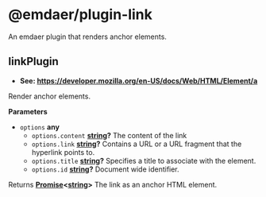 <!--
  This file was generated by emdaer

  Its template can be found at .emdaer/README.emdaer.md
-->

# @emdaer/plugin-link

An emdaer plugin that renders anchor elements.

<!-- Generated by documentation.js. Update this documentation by updating the source code. -->

## linkPlugin

-   **See: <https://developer.mozilla.org/en-US/docs/Web/HTML/Element/a>**

Render anchor elements.

**Parameters**

-   `options` **any** 
    -   `options.content` **[string](https://developer.mozilla.org/en-US/docs/Web/JavaScript/Reference/Global_Objects/String)?** The content of the link
    -   `options.link` **[string](https://developer.mozilla.org/en-US/docs/Web/JavaScript/Reference/Global_Objects/String)?** Contains a URL or a URL fragment that the hyperlink points to.
    -   `options.title` **[string](https://developer.mozilla.org/en-US/docs/Web/JavaScript/Reference/Global_Objects/String)?** Specifies a title to associate with the element.
    -   `options.id` **[string](https://developer.mozilla.org/en-US/docs/Web/JavaScript/Reference/Global_Objects/String)?** Document wide identifier.

Returns **[Promise](https://developer.mozilla.org/en-US/docs/Web/JavaScript/Reference/Global_Objects/Promise)&lt;[string](https://developer.mozilla.org/en-US/docs/Web/JavaScript/Reference/Global_Objects/String)>** The link as an anchor HTML element.

